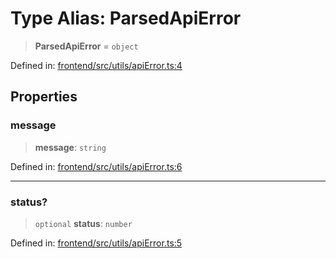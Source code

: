 # Type Alias: ParsedApiError

> **ParsedApiError** = `object`

Defined in: [frontend/src/utils/apiError.ts:4](https://github.com/lsendel/sass/blob/ca8b2b87627589617e0de57047e1f50d53e78078/frontend/src/utils/apiError.ts#L4)

## Properties

### message

> **message**: `string`

Defined in: [frontend/src/utils/apiError.ts:6](https://github.com/lsendel/sass/blob/ca8b2b87627589617e0de57047e1f50d53e78078/frontend/src/utils/apiError.ts#L6)

***

### status?

> `optional` **status**: `number`

Defined in: [frontend/src/utils/apiError.ts:5](https://github.com/lsendel/sass/blob/ca8b2b87627589617e0de57047e1f50d53e78078/frontend/src/utils/apiError.ts#L5)
